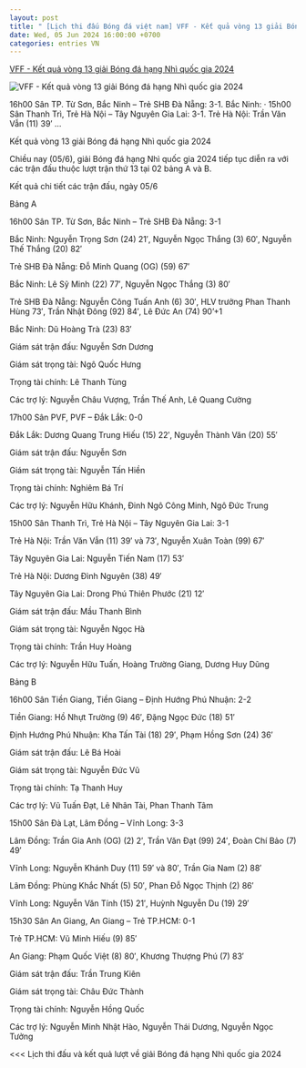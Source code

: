 ```yaml
---
layout: post
title: " [Lịch thi đấu Bóng đá việt nam] VFF - Kết quả vòng 13 giải Bóng đá hạng Nhì quốc gia 2024"
date: Wed, 05 Jun 2024 16:00:00 +0700
categories: entries VN
---
```

[VFF - Kết quả vòng 13 giải Bóng đá hạng Nhì quốc gia 2024](https://vff.org.vn/ket-qua-vong-13-giai-bong-da-hang-nhi-quoc-gia-2024/)

![VFF - Kết quả vòng 13 giải Bóng đá hạng Nhì quốc gia 2024](https://vff.org.vn/wp-content/uploads/2024/06/pvf-dak-lack-e1717587223643.jpg)

16h00 Sân TP. Từ Sơn, Bắc Ninh – Trẻ SHB Đà Nẵng: 3-1. Bắc Ninh: · 15h00 Sân Thanh Trì, Trẻ Hà Nội – Tây Nguyên Gia Lai: 3-1. Trẻ Hà Nội: Trần Văn Vẫn (11) 39′ ...

Kết quả vòng 13 giải Bóng đá hạng Nhì quốc gia 2024

Chiều nay (05/6), giải Bóng đá hạng Nhì quốc gia 2024 tiếp tục diễn ra với các trận đấu thuộc lượt trận thứ 13 tại 02 bảng A và B.

Kết quả chi tiết các trận đấu, ngày 05/6

Bảng A

16h00 Sân TP. Từ Sơn, Bắc Ninh – Trẻ SHB Đà Nẵng: 3-1

Bắc Ninh: Nguyễn Trọng Sơn (24) 21′, Nguyễn Ngọc Thắng (3) 60′, Nguyễn Thế Thắng (20) 82′

Trẻ SHB Đà Nẵng: Đỗ Minh Quang (OG) (59) 67′

Bắc Ninh: Lê Sỹ Minh (22) 77′, Nguyễn Ngọc Thắng (3) 80′

Trẻ SHB Đà Nẵng: Nguyễn Công Tuấn Anh (6) 30′, HLV trưởng Phan Thanh Hùng 73′, Trần Nhật Đông (92) 84′, Lê Đức An (74) 90’+1

Bắc Ninh: Dũ Hoàng Trà (23) 83′

Giám sát trận đấu: Nguyễn Sơn Dương

Giám sát trọng tài: Ngô Quốc Hưng

Trọng tài chính: Lê Thanh Tùng

Các trợ lý: Nguyễn Châu Vượng, Trần Thế Anh, Lê Quang Cường

17h00 Sân PVF, PVF – Đắk Lắk: 0-0

Đắk Lắk: Dương Quang Trung Hiếu (15) 22′, Nguyễn Thành Văn (20) 55′



Giám sát trận đấu: Nguyễn Sơn

Giám sát trọng tài: Nguyễn Tấn Hiền

Trọng tài chính: Nghiêm Bá Trí

Các trợ lý: Nguyễn Hữu Khánh, Đinh Ngô Công Minh, Ngô Đức Trung

15h00 Sân Thanh Trì, Trẻ Hà Nội – Tây Nguyên Gia Lai: 3-1

Trẻ Hà Nội: Trần Văn Vẫn (11) 39′ và 73′, Nguyễn Xuân Toàn (99) 67′

Tây Nguyên Gia Lai: Nguyễn Tiến Nam (17) 53′

Trẻ Hà Nội: Dương Đình Nguyên (38) 49′

Tây Nguyên Gia Lai: Drong Phú Thiên Phước (21) 12′

Giám sát trận đấu: Mầu Thanh Bình

Giám sát trọng tài: Nguyễn Ngọc Hà

Trọng tài chính: Trần Huy Hoàng

Các trợ lý: Nguyễn Hữu Tuấn, Hoàng Trường Giang, Dương Huy Dũng

Bảng B

16h00 Sân Tiền Giang, Tiền Giang – Định Hướng Phú Nhuận: 2-2

Tiền Giang: Hồ Nhựt Trường (9) 46′, Đặng Ngọc Đức (18) 51′

Định Hướng Phú Nhuận: Kha Tấn Tài (18) 29′, Phạm Hồng Sơn (24) 36′

Giám sát trận đấu: Lê Bá Hoài

Giám sát trọng tài: Nguyễn Đức Vũ

Trọng tài chính: Tạ Thanh Huy

Các trợ lý: Vũ Tuấn Đạt, Lê Nhân Tài, Phan Thanh Tâm

15h00 Sân Đà Lạt, Lâm Đồng – Vĩnh Long: 3-3

Lâm Đồng: Trần Gia Anh (OG) (2) 2′, Trần Văn Đạt (99) 24′, Đoàn Chí Bảo (7) 49′

Vĩnh Long: Nguyễn Khánh Duy (11) 59′ và 80′, Trần Gia Nam (2) 88′

Lâm Đồng: Phùng Khắc Nhất (5) 50′, Phan Đỗ Ngọc Thịnh (2) 86′

Vĩnh Long: Nguyễn Văn Tính (15) 21′, Huỳnh Nguyễn Du (19) 29′

15h30 Sân An Giang, An Giang – Trẻ TP.HCM: 0-1

Trẻ TP.HCM: Vũ Minh Hiếu (9) 85′

An Giang: Phạm Quốc Việt (8) 80′, Khương Thượng Phú (7) 83′



Giám sát trận đấu: Trần Trung Kiên

Giám sát trọng tài: Châu Đức Thành

Trọng tài chính: Nguyễn Hồng Quốc

Các trợ lý: Nguyễn Minh Nhật Hào, Nguyễn Thái Dương, Nguyễn Ngọc Tưởng

<<< Lịch thi đấu và kết quả lượt về giải Bóng đá hạng Nhì quốc gia 2024

